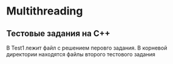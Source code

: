 # Multithreading
## Тестовые задания на С++
В Test1 лежит файл с решением перовго задания.
В корневой директории находятся файлы второго тестового задания
